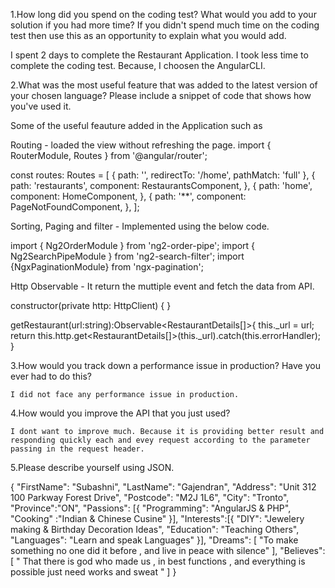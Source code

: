 
1.How long did you spend on the coding test? What would you add to your solution if you had more time? If you didn't spend much time on the coding test then use this as an opportunity to explain what you would add.

I spent 2 days to complete the Restaurant Application. I took less time to complete the coding test. Because, I choosen the AngularCLI. 


2.What was the most useful feature that was added to the latest version of your chosen language? Please include a snippet of code that shows how you've used it.

Some of the useful feauture added in the Application such as 

Routing - loaded the view without refreshing the page.
import { RouterModule, Routes } from '@angular/router';

const routes: Routes = [
  {
    path: '',
    redirectTo: '/home',
    pathMatch: 'full'
  },
   {
    path: 'restaurants',
    component: RestaurantsComponent,
    },
    {
        path: 'home',
        component: HomeComponent,
    },
    {
      path: '**',
      component: PageNotFoundComponent,
  },
];

Sorting, Paging and filter - Implemented using the below code.

import { Ng2OrderModule } from 'ng2-order-pipe'; 
import { Ng2SearchPipeModule } from 'ng2-search-filter'; 
import {NgxPaginationModule} from 'ngx-pagination';


Http Observable - It return the muttiple event and fetch the data from API.

constructor(private http: HttpClient) { }

  getRestaurant(url:string):Observable<RestaurantDetails[]>{
    this._url = url;
    return this.http.get<RestaurantDetails[]>(this._url).catch(this.errorHandler);
  }

3.How would you track down a performance issue in production? Have you ever had to do this?

	I did not face any performance issue in production.

4.How would you improve the API that you just used?

	I dont want to improve much. Because it is providing better result and responding quickly each and evey request according to the parameter passing in the request header. 

5.Please describe yourself using JSON.

{
	"FirstName": "Subashni",
	"LastName": "Gajendran",
	"Address": "Unit 312 100 Parkway Forest Drive",
    "Postcode": "M2J 1L6",
    "City": "Tronto",
    "Province":"ON",
    "Passions": [{
			"Programming": "AngularJS & PHP",
			"Cooking" :"Indian & Chinese Cusine"
			 }],
	"Interests":[{
			"DIY": "Jewelery making & Birthday Decoration Ideas",
			"Education": "Teaching Others",
			"Languages": "Learn and speak Languages"
			}],
"Dreams": [
		"To make something no one did it before , and live in peace with silence"
	],
"Believes": [
		" That there is god who made us , in best functions , and everything is possible just need works and sweat "
	]
}


